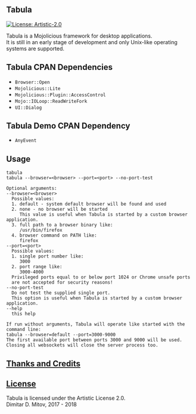 Tabula
--------------------------------------------------------------------------------
[![License: Artistic-2.0](https://img.shields.io/badge/License-Artistic%202.0-0298c3.svg)](./LICENSE.md)

Tabula is a Mojolicious framework for desktop applications.  
It is still in an early stage of development and only Unix-like operating systems are supported.  

## Tabula CPAN Dependencies
* ``Browser::Open``  
* ``Mojolicious::Lite``  
* ``Mojolicious::Plugin::AccessControl``  
* ``Mojo::IOLoop::ReadWriteFork``  
* ``UI::Dialog``  

## Tabula Demo CPAN Dependency
* ``AnyEvent``  

## Usage
```
tabula  
tabula --browser=<browser> --port=<port> --no-port-test  

Optional arguments:  
--browser=<browser>  
  Possible values:  
  1. default - system default browser will be found and used  
  2. none - no browser will be started  
     This value is useful when Tabula is started by a custom browser application.  
  3. full path to a browser binary like:  
     /usr/bin/firefox  
  4. browser command on PATH like:  
     firefox  
--port=<port>  
  Possible values:  
  1. single port number like:  
     3000  
  2. port range like:  
     3000-4000  
  Privileged ports equal to or below port 1024 or Chrome unsafe ports  
  are not accepted for security reasons!  
--no-port-test  
  Do not test the supplied single port.  
  This option is useful when Tabula is started by a custom browser application.  
--help  
  this help  

If run without arguments, Tabula will operate like started with the command line:  
tabula --browser=default --port=3000-9000  
The first available port between ports 3000 and 9000 will be used.  
Closing all websockets will close the server process too.  
```

## [Thanks and Credits](./CREDITS.md)

## [License](./LICENSE.md)
Tabula is licensed under the Artistic License 2.0.  
Dimitar D. Mitov, 2017 - 2018  
